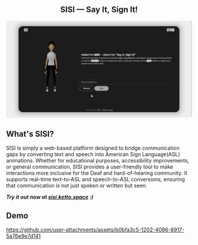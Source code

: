 <div align="center">
  <h2 align="center">SISI — Say It, Sign It!</h2>
  <a href="https://github.com/kettogg/signbot">
    <img src=".github/sisi_alt_gh.png" alt="Logo">
  </a>
</div>
 
## What's SISI?
SISI is simply a web-based platform designed to bridge communication gaps by converting text and speech into American Sign Language(ASL) animations. Whether for educational purposes, accessibility improvements, or general communication, SISI provides a user-friendly tool to make interactions more inclusive for the Deaf and hard-of-hearing community. It supports real-time text-to-ASL and speech-to-ASL conversions, ensuring that communication is not just spoken or written but seen.

**_Try it out now at <a href="https://sisi.ketto.space">sisi.ketto.space</a> :)_**

## Demo

https://github.com/user-attachments/assets/b0bfa3c5-1202-4086-8917-5a76e9e7d141

